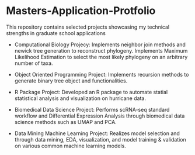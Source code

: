 # Masters-Application-Protfolio

This repository contains selected projects showcasing my technical strengths in graduate school applications

- Computational Biology Projecy: Implements neighbor join methods and newick tree generation to reconstruct phylogeny. Implements Maximum Likelihood Estimation to select the most likely phylogeny on an arbitrary number of taxa. 

- Object Oriented Programming Project: Implements recursion methods to generate binary tree object and functionalities.

- R Package Project: Developed an R package to automate statial statistical analysis and visualization on hurricane data.

- Biomedical Data Science Project: Performs scRNA-seq standard workflow and Differential Expression Analysis through biomedical data science methods such as UMAP and PCA.

- Data Mining Machine Learning Project: Realizes model selection and through data mining, EDA, visualization, and model training & validation on various common machine learning models.
